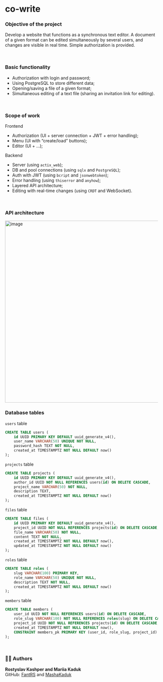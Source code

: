 # co-write

### Objective of the project
Develop a website that functions as a synchronous 
text editor. A document of a given format can be edited simultaneously by several
users, and changes are visible in real time. Simple authorization is provided.

<br>

### Basic functionality
* Authorization with login and password;
* Using PostgreSQL to store different data;
* Opening/saving a file of a given format;
* Simultaneous editing of a text file (sharing an invitation link for editing).

<br>

### Scope of work
Frontend

* Authorization (UI + server connection + JWT + error handling);
* Menu (UI with “create/load” buttons);
* Editor (UI + ...);

Backend

* Server (using `actix_web`);
* DB and pool connections (using `sqlx` and `PostgreSQL`);
* Auth with JWT (using `bcript` and `jsonwebtoken`);
* Error handling (using `thiserror` and `anyhow`);
* Layered API architecture;
* Editing with real-time changes (using `CRDT` and WebSocket).

<br>

### API architecture
<img width="845" height="597" alt="image" src="https://github.com/user-attachments/assets/28130406-b104-4ee6-b779-9bc3d0184717" />

<br>

### Database tables

`users` table
```sql
CREATE TABLE users (
    id UUID PRIMARY KEY DEFAULT uuid_generate_v4(),
    user_name VARCHAR(50) UNIQUE NOT NULL,
    password_hash TEXT NOT NULL,
    created_at TIMESTAMPTZ NOT NULL DEFAULT now()
);
```

`projects` table
```sql
CREATE TABLE projects (
    id UUID PRIMARY KEY DEFAULT uuid_generate_v4(),
    author_id UUID NOT NULL REFERENCES users(id) ON DELETE CASCADE,
    project_name VARCHAR(50) NOT NULL,
    description TEXT,
    created_at TIMESTAMPTZ NOT NULL DEFAULT now()
);
```

`files` table
```sql
CREATE TABLE files (
    id UUID PRIMARY KEY DEFAULT uuid_generate_v4(),
    project_id UUID NOT NULL REFERENCES projects(id) ON DELETE CASCADE,
    file_name VARCHAR(50) NOT NULL,
    content TEXT NOT NULL,
    created_at TIMESTAMPTZ NOT NULL DEFAULT now(),
    updated_at TIMESTAMPTZ NOT NULL DEFAULT now()
);
```

`roles` table
```sql
CREATE TABLE roles (
    slug VARCHAR(100) PRIMARY KEY,
    role_name VARCHAR(50) UNIQUE NOT NULL,
    description TEXT NOT NULL,
    created_at TIMESTAMPTZ NOT NULL DEFAULT now()
);
```

`members` table
```sql
CREATE TABLE members (
    user_id UUID NOT NULL REFERENCES users(id) ON DELETE CASCADE,
    role_slug VARCHAR(100) NOT NULL REFERENCES roles(slug) ON DELETE CASCADE,
    project_id UUID NOT NULL REFERENCES projects(id) ON DELETE CASCADE,
    created_at TIMESTAMPTZ NOT NULL DEFAULT now(),
    CONSTRAINT members_pk PRIMARY KEY (user_id, role_slug, project_id)
);
```

<br>

### 👨‍💻 Authors
**Rostyslav Kashper and Mariia Kaduk**  
GitHub: [FantRS](https://github.com/FantRS) and [MashaKaduk](https://github.com/MashaKaduk)

